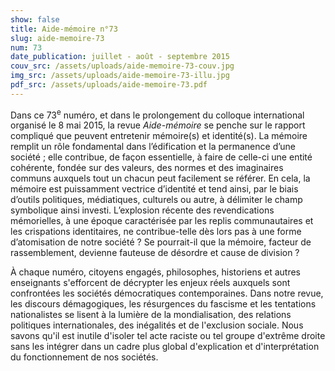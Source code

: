 ```yaml
---
show: false
title: Aide-mémoire n°73
slug: aide-memoire-73
num: 73
date_publication: juillet - août - septembre 2015
couv_src: /assets/uploads/aide-memoire-73-couv.jpg
img_src: /assets/uploads/aide-memoire-73-illu.jpg
pdf_src: /assets/uploads/aide-memoire-73.pdf
---
```

Dans ce 73<sup>e</sup> numéro, et dans le prolongement du colloque international organisé le 8 mai 2015, la revue _Aide-mémoire_ se penche sur le rapport compliqué que peuvent entretenir mémoire(s) et identité(s). La mémoire remplit un rôle fondamental dans l’édification et la permanence d’une société ; elle contribue, de façon essentielle, à faire de celle-ci une entité cohérente, fondée sur des valeurs, des normes et des imaginaires communs auxquels tout un chacun peut facilement se référer. En cela, la mémoire est puissamment vectrice d’identité et tend ainsi, par le biais d’outils politiques, médiatiques, culturels ou autre, à délimiter le champ symbolique ainsi investi. L’explosion récente des revendications mémorielles, à une époque caractérisée par les replis communautaires et les crispations identitaires, ne contribue-telle dès lors pas à une forme d’atomisation de notre société ? Se pourrait-il que la mémoire, facteur de rassemblement, devienne fauteuse de désordre et cause de division ?

À chaque numéro, citoyens engagés, philosophes, historiens et autres enseignants s'efforcent de décrypter les enjeux réels auxquels sont confrontées les sociétés démocratiques contemporaines. Dans notre revue, les discours démagogiques, les résurgences du fascisme et les tentations nationalistes se lisent à la lumière de la mondialisation, des relations politiques internationales, des inégalités et de l'exclusion sociale. Nous savons qu'il est inutile d'isoler tel acte raciste ou tel groupe d'extrême droite sans les intégrer dans un cadre plus global d'explication et d'interprétation du fonctionnement de nos sociétés.